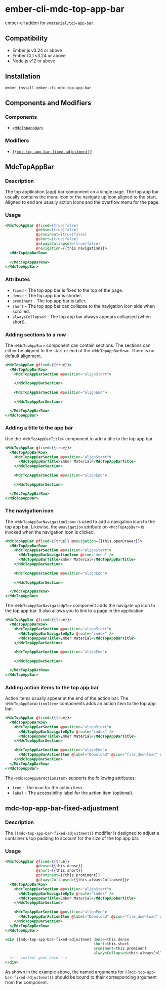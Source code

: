 ember-cli-mdc-top-app-bar
==========================

ember-cli addon for [`@material/top-app-bar`](https://github.com/material-components/material-components-web/tree/master/packages/mdc-top-app-bar).


Compatibility
------------------------------------------------------------------------------

* Ember.js v3.24 or above
* Ember CLI v3.24 or above
* Node.js v12 or above


Installation
------------

    ember install ember-cli-mdc-top-app-bar

Components and Modifiers
--------------------------

### Components

* [`<MdcTopAppBar>`](#MdcTopAppBar)

### Modifiers 

* [`{{mdc-top-app-bar-fixed-adjustment}}`](#mdc-top-app-bar-fixed-adjustment)

MdcTopAppBar
---------------------

### Description

The top application (app) bar component on a single page. The top app bar usually contains
the menu icon or the navigate up icon aligned to the start. Aligned to end are usually action
icons and the overflow menu for the page.

### Usage

```handlebars
<MdcTopAppBar @fixed=[true|false] 
              @dense=[true|false]
              @prominent=[true|false]
              @short=[true|false]
              @alwaysCollapsed=[true|false]
              @navigation={{this.navigation}}>
  <MdcTopAppBarRow>
  
  </MdcTopAppBarRow>
</MdcTopAppBar>
```

### Attributes

* `fixed` - The top app bar is fixed to the top of the page.
* `dense` - The top app bar is shorter.
* `prominent` - The top app bar is taller.
* `short` - The top app bar can collapse to the navigation icon side when scrolled.
* `alwaysCollapsed` - The top app bar always appears collapsed (when short).

### Adding sections to a row

The `<MdcTopAppBar>` component can contain sections. The sections can either be aligned
to the start or end of the `<MdcTopAppBarRow>`. There is no default alignment.

```handlebars
<MdcTopAppBar @fixed={{true}}>
  <MdcTopAppBarRow>
    <MdcTopAppBarSection @position="alignStart">
    
    </MdcTopAppBarSection>
  
    <MdcTopAppBarSection @position="alignEnd">
      
    </MdcTopAppBarSection>

  </MdcTopAppBarRow>
</MdcTopAppBar>
```

### Adding a title to the app bar

Use the `<MdcTopAppBarTitle>` component to add a title to the top app bar.

```handlebars
<MdcTopAppBar @fixed={{true}}>
  <MdcTopAppBarRow>
    <MdcTopAppBarSection @position="alignStart">
      <MdcTopAppBarTitle>Ember Material</MdcTopAppBarTitle>
    </MdcTopAppBarSection>
  
    <MdcTopAppBarSection @position="alignEnd">
      
    </MdcTopAppBarSection>

  </MdcTopAppBarRow>
</MdcTopAppBar>
```

### The navigation icon

The `<MdcTopAppBarNavigationIcon>` is used to add a navigation icon to the top app bar.
Likewise, the `@navigation` attribute on `<MdcTopAppBar>` is invoked when the navigation
icon is clicked.

```handlebars
<MdcTopAppBar @fixed={{true}} @navigation={{this.openDrawer}}>
  <MdcTopAppBarRow>
    <MdcTopAppBarSection @position="alignStart">
      <MdcTopAppBarNavigationIcon @icon="menu" />
      <MdcTopAppBarTitle>Ember Material</MdcTopAppBarTitle>
    </MdcTopAppBarSection>
  
    <MdcTopAppBarSection @position="alignEnd">
      
    </MdcTopAppBarSection>

  </MdcTopAppBarRow>
</MdcTopAppBar>
```

The `<MdcTopAppBarNavigateUpTo>` component adds the navigate up icon to the top 
app bar. It also allows you to link to a page in the application.

```handlebars
<MdcTopAppBar @fixed={{true}}>
  <MdcTopAppBarRow>
    <MdcTopAppBarSection @position="alignStart">
      <MdcTopAppBarNavigateUpTo @route="index" />
      <MdcTopAppBarTitle>Ember Material</MdcTopAppBarTitle>
    </MdcTopAppBarSection>
  
    <MdcTopAppBarSection @position="alignEnd">
      
    </MdcTopAppBarSection>

  </MdcTopAppBarRow>
</MdcTopAppBar>
```

### Adding action items to the top app bar

Action items usually appear at the end of the action bar. The `<MdcTopAppBarActionItem>`
components adds an action item to the top app bar.

```handlebars
<MdcTopAppBar @fixed={{true}}>
  <MdcTopAppBarRow>
    <MdcTopAppBarSection @position="alignStart">
      <MdcTopAppBarNavigateUpTo @route="index" />
      <MdcTopAppBarTitle>Ember Material</MdcTopAppBarTitle>
    </MdcTopAppBarSection>
  
    <MdcTopAppBarSection @position="alignEnd">
      <MdcTopAppBarActionItem @label="Download" @icon="file_download" alt="Download" />
    </MdcTopAppBarSection>
  </MdcTopAppBarRow>
</MdcTopAppBar>
```

The `<MdcTopAppBarActionItem>` supports the following attributes:

* `icon` - The icon for the action item.
* `label` - The accessibility label for the action item (optional).

mdc-top-app-bar-fixed-adjustment
---------------------------------

### Description

The `{{mdc-top-app-bar-fixed-adjustment}}` modifier is designed to adjust a container's
top padding to account for the size of the top app bar.

### Usage

```handlebars
<MdcTopAppBar @fixed={{true}} 
              @dense={{this.dense}}
              @short={{this.short}}
              @prominent={{this.prominent}} 
              @alwaysCollapsed={{this.alwaysCollapsed}}>
  <MdcTopAppBarRow>
    <MdcTopAppBarSection @position="alignStart">
      <MdcTopAppBarNavigateUpTo @route="index" />
      <MdcTopAppBarTitle>Ember Material</MdcTopAppBarTitle>
    </MdcTopAppBarSection>
  
    <MdcTopAppBarSection @position="alignEnd">
      <MdcTopAppBarActionItem @label="Download" @icon="file_download" alt="Download" />
    </MdcTopAppBarSection>
  </MdcTopAppBarRow>
</MdcTopAppBar>

<div {{mdc-top-app-bar-fixed-adjustment dense=this.dense 
                                        short=this.short
                                        prominent=this.prominent
                                        alwaysCollapsed=this.alwaysCollapsed}}>
  <!-- content goes here -->
</div>
```

As shown in the example above, the named arguments for `{{mdc-top-app-bar-fixed-adjustment}}`
should be bound to their corresponding argument from the <MdcTopAppBar> component.
